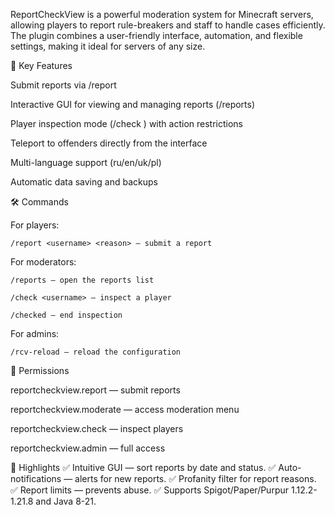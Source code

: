 ReportCheckView is a powerful moderation system for Minecraft servers, allowing players to report rule-breakers and staff to handle cases efficiently. The plugin combines a user-friendly interface, automation, and flexible settings, making it ideal for servers of any size.

🔹 Key Features

Submit reports via /report <username> <reason>

Interactive GUI for viewing and managing reports (/reports)

Player inspection mode (/check <username>) with action restrictions

Teleport to offenders directly from the interface

Multi-language support (ru/en/uk/pl)

Automatic data saving and backups

🛠 Commands

For players:

    /report <username> <reason> — submit a report

For moderators:

    /reports — open the reports list

    /check <username> — inspect a player

    /checked — end inspection

For admins:

    /rcv-reload — reload the configuration

🔐 Permissions

reportcheckview.report — submit reports

reportcheckview.moderate — access moderation menu

reportcheckview.check — inspect players

reportcheckview.admin — full access

📌 Highlights ✅ Intuitive GUI — sort reports by date and status. ✅ Auto-notifications — alerts for new reports. ✅ Profanity filter for report reasons. ✅ Report limits — prevents abuse. ✅ Supports Spigot/Paper/Purpur 1.12.2-1.21.8 and Java 8-21.

